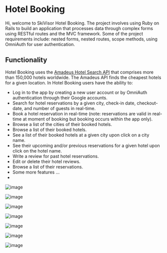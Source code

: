 # Hotel Booking
Hi, welcome to SkiVisor Hotel Booking. The project involves using Ruby on Rails to build an application that processes data through complex forms using RESTful routes and the MVC framework. Some of the project requirements include: nested forms, nested routes, scope methods, using OmniAuth for user authentication.

## Functionality
Hotel Booking uses the [Amadeus Hotel Search API](https://developers.amadeus.com/self-service/category/hotel/api-doc/hotel-search) that comprises more than 150,000 hotels worldwide. The Amadeus API finds the cheapest hotels for a given location. In Hotel Booking users have the ability to:

* Log in to the app by creating a new user account or by OmniAuth authentication through their Google accounts.
* Search for hotel reservations by a given city, check-in date, checkout-date, and number of guests in real-time.
* Book a hotel reservation in real-time (note: reservations are valid in real-time at moment of booking but booking occurs within the app only).
* Browse a list of the cities of their booked hotels.
* Browse a list of their booked hotels.
* See a list of their booked hotels at a given city upon click on a city name.
* See their upcoming and/or previous reservations for a given hotel upon click on the hotel name.
* Write a review for past hotel reservations.
* Edit or delete their hotel reviews.
* Browse a list of their reservations.
* Some more features ...
*
![image](https://user-images.githubusercontent.com/64772544/168010553-4e7363c1-a5c8-4fa7-ab52-b33388fc8fa0.png)

![image](https://user-images.githubusercontent.com/64772544/168010752-64a23184-615d-4c6d-ab83-f583f73e046a.png)

 
![image](https://user-images.githubusercontent.com/64772544/168009469-c2a0a519-07c6-4c3d-b966-3e1c765c51ef.png)


![image](https://user-images.githubusercontent.com/64772544/168009533-fa9f5db3-0cd5-4d65-ac02-8ab9b5a0ce12.png)


![image](https://user-images.githubusercontent.com/64772544/168009593-0b461de1-df0c-43bd-8614-568d66c5f201.png)



![image](https://user-images.githubusercontent.com/64772544/168009639-4201796b-eb00-436e-ba87-9107de8fd787.png)



![image](https://user-images.githubusercontent.com/64772544/168009698-9df51ea1-8da0-43c2-a200-bb8f32801f65.png)
